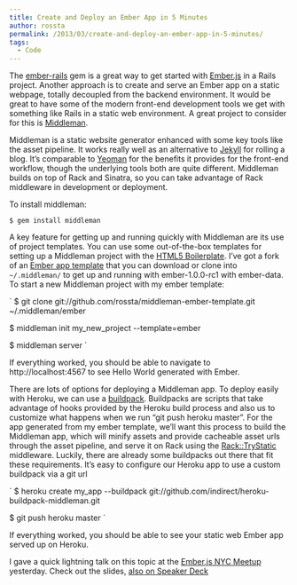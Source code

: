 ```yaml
---
title: Create and Deploy an Ember App in 5 Minutes
author: rossta
permalink: /2013/03/create-and-deploy-an-ember-app-in-5-minutes/
tags:
  - Code
---
```

The [ember-rails][1] gem is a great way to get started with [Ember.js][2] in a Rails project. Another approach is to create and serve an Ember app on a static webpage, totally decoupled from the backend environment. It would be great to have some of the modern front-end development tools we get with something like Rails in a static web environment. A great project to consider for this is [Middleman][3].

 [1]: https://github.com/emberjs/ember-rails
 [2]: http://emberjs.com/
 [3]: http://middlemanapp.com/

Middleman is a static website generator enhanced with some key tools like the asset pipeline. It works really well as an alternative to [Jekyll][4] for rolling a blog. It’s comparable to [Yeoman][5] for the benefits it provides for the front-end workflow, though the underlying tools both are quite different. Middleman builds on top of Rack and Sinatra, so you can take advantage of Rack middleware in development or deployment.

 [4]: https://github.com/mojombo/jekyll
 [5]: http://yeoman.io/

To install middleman:

`$ gem install middleman`

A key feature for getting up and running quickly with Middleman are its use of project templates. You can use some out-of-the-box templates for setting up a Middleman project with the [HTML5 Boilerplate][6]. I’ve got a fork of an [Ember app template][7] that you can download or clone into `~/.middleman/` to get up and running with ember-1.0.0-rc1 with ember-data. To start a new Middleman project with my ember template:

`
$ git clone git://github.com/rossta/middleman-ember-template.git ~/.middleman/ember

$ middleman init my_new_project --template=ember

$ middleman server
`

If everything worked, you should be able to navigate to http://localhost:4567 to see Hello World generated with Ember.

 [6]: http://html5boilerplate.com/
 [7]: https://github.com/rossta/middleman-ember-template

There are lots of options for deploying a Middleman app. To deploy easily with Heroku, we can use a [buildpack][8]. Buildpacks are scripts that take advantage of hooks provided by the Heroku build process and also us to customize what happens when we run “git push heroku master”. For the app generated from my ember template, we’ll want this process to build the Middleman app, which will minify assets and provide cacheable asset urls through the asset pipeline, and serve it on Rack using the [Rack::TryStatic][9] middleware. Luckily, there are already some buildpacks out there that fit these requirements. It’s easy to configure our Heroku app to use a custom buildpack via a git url

`
$ heroku create my_app --buildpack git://github.com/indirect/heroku-buildpack-middleman.git

$ git push heroku master
`

If everything worked, you should be able to see your static web Ember app served up on Heroku.

 [8]: https://devcenter.heroku.com/articles/buildpacks
 [9]: https://github.com/rack/rack-contrib/blob/master/lib/rack/contrib/try_static.rb

I gave a quick lightning talk on this topic at the [Ember.js NYC Meetup][10] yesterday. Check out the slides, [also on Speaker Deck][11]

<script class="speakerdeck-embed" data-id="974b0d70647701301b1e12313b100525" data-ratio="1.29456384323641" src="//speakerdeck.com/assets/embed.js"></script>

 [10]: http://www.meetup.com/EmberJS-NYC/events/100237642/
 [11]: https://speakerdeck.com/rossta/create-and-deploy-an-ember-app-in-5-minutes
